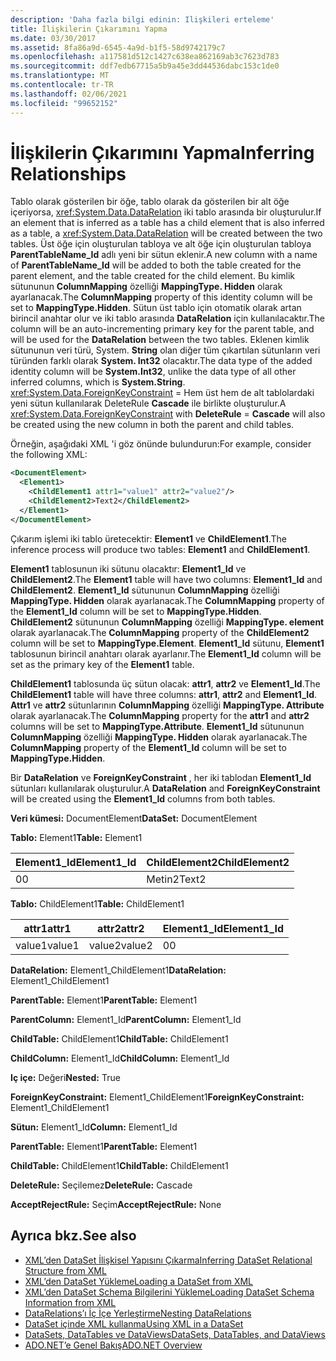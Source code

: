 ```yaml
---
description: 'Daha fazla bilgi edinin: Ilişkileri erteleme'
title: İlişkilerin Çıkarımını Yapma
ms.date: 03/30/2017
ms.assetid: 8fa86a9d-6545-4a9d-b1f5-58d9742179c7
ms.openlocfilehash: a117581d512c1427c638ea862169ab3c7623d783
ms.sourcegitcommit: ddf7edb67715a5b9a45e3dd44536dabc153c1de0
ms.translationtype: MT
ms.contentlocale: tr-TR
ms.lasthandoff: 02/06/2021
ms.locfileid: "99652152"
---
```

# <a name="inferring-relationships"></a><span data-ttu-id="a4fb0-103">İlişkilerin Çıkarımını Yapma</span><span class="sxs-lookup"><span data-stu-id="a4fb0-103">Inferring Relationships</span></span>

<span data-ttu-id="a4fb0-104">Tablo olarak gösterilen bir öğe, tablo olarak da gösterilen bir alt öğe içeriyorsa, <xref:System.Data.DataRelation> iki tablo arasında bir oluşturulur.</span><span class="sxs-lookup"><span data-stu-id="a4fb0-104">If an element that is inferred as a table has a child element that is also inferred as a table, a <xref:System.Data.DataRelation> will be created between the two tables.</span></span> <span data-ttu-id="a4fb0-105">Üst öğe için oluşturulan tabloya ve alt öğe için oluşturulan tabloya **ParentTableName_Id** adlı yeni bir sütun eklenir.</span><span class="sxs-lookup"><span data-stu-id="a4fb0-105">A new column with a name of **ParentTableName_Id** will be added to both the table created for the parent element, and the table created for the child element.</span></span> <span data-ttu-id="a4fb0-106">Bu kimlik sütununun **ColumnMapping** özelliği **MappingType. Hidden** olarak ayarlanacak.</span><span class="sxs-lookup"><span data-stu-id="a4fb0-106">The **ColumnMapping** property of this identity column will be set to **MappingType.Hidden**.</span></span> <span data-ttu-id="a4fb0-107">Sütun üst tablo için otomatik olarak artan birincil anahtar olur ve iki tablo arasında **DataRelation** için kullanılacaktır.</span><span class="sxs-lookup"><span data-stu-id="a4fb0-107">The column will be an auto-incrementing primary key for the parent table, and will be used for the **DataRelation** between the two tables.</span></span> <span data-ttu-id="a4fb0-108">Eklenen kimlik sütununun veri türü, System. **String** olan diğer tüm çıkartılan sütunların veri türünden farklı olarak **System. Int32** olacaktır.</span><span class="sxs-lookup"><span data-stu-id="a4fb0-108">The data type of the added identity column will be **System.Int32**, unlike the data type of all other inferred columns, which is **System.String**.</span></span> <span data-ttu-id="a4fb0-109"><xref:System.Data.ForeignKeyConstraint>   =  Hem üst hem de alt tablolardaki yeni sütun kullanılarak DeleteRule **Cascade** ile birlikte oluşturulur.</span><span class="sxs-lookup"><span data-stu-id="a4fb0-109">A <xref:System.Data.ForeignKeyConstraint> with **DeleteRule** = **Cascade** will also be created using the new column in both the parent and child tables.</span></span>  
  
 <span data-ttu-id="a4fb0-110">Örneğin, aşağıdaki XML 'i göz önünde bulundurun:</span><span class="sxs-lookup"><span data-stu-id="a4fb0-110">For example, consider the following XML:</span></span>  
  
```xml  
<DocumentElement>  
  <Element1>  
    <ChildElement1 attr1="value1" attr2="value2"/>  
    <ChildElement2>Text2</ChildElement2>  
  </Element1>  
</DocumentElement>  
```  
  
 <span data-ttu-id="a4fb0-111">Çıkarım işlemi iki tablo üretecektir: **Element1** ve **ChildElement1**.</span><span class="sxs-lookup"><span data-stu-id="a4fb0-111">The inference process will produce two tables: **Element1** and **ChildElement1**.</span></span>  
  
 <span data-ttu-id="a4fb0-112">**Element1** tablosunun iki sütunu olacaktır: **Element1_Id** ve **ChildElement2**.</span><span class="sxs-lookup"><span data-stu-id="a4fb0-112">The **Element1** table will have two columns: **Element1_Id** and **ChildElement2**.</span></span> <span data-ttu-id="a4fb0-113">**Element1_Id** sütununun **ColumnMapping** özelliği **MappingType. Hidden** olarak ayarlanacak.</span><span class="sxs-lookup"><span data-stu-id="a4fb0-113">The **ColumnMapping** property of the **Element1_Id** column will be set to **MappingType.Hidden**.</span></span> <span data-ttu-id="a4fb0-114">**ChildElement2** sütununun **ColumnMapping** özelliği **MappingType. element** olarak ayarlanacak.</span><span class="sxs-lookup"><span data-stu-id="a4fb0-114">The **ColumnMapping** property of the **ChildElement2** column will be set to **MappingType.Element**.</span></span> <span data-ttu-id="a4fb0-115">**Element1_Id** sütunu, **Element1** tablosunun birincil anahtarı olarak ayarlanır.</span><span class="sxs-lookup"><span data-stu-id="a4fb0-115">The **Element1_Id** column will be set as the primary key of the **Element1** table.</span></span>  
  
 <span data-ttu-id="a4fb0-116">**ChildElement1** tablosunda üç sütun olacak: **attr1**, **attr2** ve **Element1_Id**.</span><span class="sxs-lookup"><span data-stu-id="a4fb0-116">The **ChildElement1** table will have three columns: **attr1**, **attr2** and **Element1_Id**.</span></span> <span data-ttu-id="a4fb0-117">**Attr1** ve **attr2** sütunlarının **ColumnMapping** özelliği **MappingType. Attribute** olarak ayarlanacak.</span><span class="sxs-lookup"><span data-stu-id="a4fb0-117">The **ColumnMapping** property for the **attr1** and **attr2** columns will be set to **MappingType.Attribute**.</span></span> <span data-ttu-id="a4fb0-118">**Element1_Id** sütununun **ColumnMapping** özelliği **MappingType. Hidden** olarak ayarlanacak.</span><span class="sxs-lookup"><span data-stu-id="a4fb0-118">The **ColumnMapping** property of the **Element1_Id** column will be set to **MappingType.Hidden**.</span></span>  
  
 <span data-ttu-id="a4fb0-119">Bir **DataRelation** ve **ForeignKeyConstraint** , her iki tablodan **Element1_Id** sütunları kullanılarak oluşturulur.</span><span class="sxs-lookup"><span data-stu-id="a4fb0-119">A **DataRelation** and **ForeignKeyConstraint** will be created using the **Element1_Id** columns from both tables.</span></span>  
  
 <span data-ttu-id="a4fb0-120">**Veri kümesi:** DocumentElement</span><span class="sxs-lookup"><span data-stu-id="a4fb0-120">**DataSet:** DocumentElement</span></span>  
  
 <span data-ttu-id="a4fb0-121">**Tablo:** Element1</span><span class="sxs-lookup"><span data-stu-id="a4fb0-121">**Table:** Element1</span></span>  
  
|<span data-ttu-id="a4fb0-122">Element1_Id</span><span class="sxs-lookup"><span data-stu-id="a4fb0-122">Element1_Id</span></span>|<span data-ttu-id="a4fb0-123">ChildElement2</span><span class="sxs-lookup"><span data-stu-id="a4fb0-123">ChildElement2</span></span>|  
|------------------|-------------------|  
|<span data-ttu-id="a4fb0-124">0</span><span class="sxs-lookup"><span data-stu-id="a4fb0-124">0</span></span>|<span data-ttu-id="a4fb0-125">Metin2</span><span class="sxs-lookup"><span data-stu-id="a4fb0-125">Text2</span></span>|  
  
 <span data-ttu-id="a4fb0-126">**Tablo:** ChildElement1</span><span class="sxs-lookup"><span data-stu-id="a4fb0-126">**Table:** ChildElement1</span></span>  
  
|<span data-ttu-id="a4fb0-127">attr1</span><span class="sxs-lookup"><span data-stu-id="a4fb0-127">attr1</span></span>|<span data-ttu-id="a4fb0-128">attr2</span><span class="sxs-lookup"><span data-stu-id="a4fb0-128">attr2</span></span>|<span data-ttu-id="a4fb0-129">Element1_Id</span><span class="sxs-lookup"><span data-stu-id="a4fb0-129">Element1_Id</span></span>|  
|-----------|-----------|------------------|  
|<span data-ttu-id="a4fb0-130">value1</span><span class="sxs-lookup"><span data-stu-id="a4fb0-130">value1</span></span>|<span data-ttu-id="a4fb0-131">value2</span><span class="sxs-lookup"><span data-stu-id="a4fb0-131">value2</span></span>|<span data-ttu-id="a4fb0-132">0</span><span class="sxs-lookup"><span data-stu-id="a4fb0-132">0</span></span>|  
  
 <span data-ttu-id="a4fb0-133">**DataRelation:** Element1_ChildElement1</span><span class="sxs-lookup"><span data-stu-id="a4fb0-133">**DataRelation:** Element1_ChildElement1</span></span>  
  
 <span data-ttu-id="a4fb0-134">**ParentTable:** Element1</span><span class="sxs-lookup"><span data-stu-id="a4fb0-134">**ParentTable:** Element1</span></span>  
  
 <span data-ttu-id="a4fb0-135">**ParentColumn:** Element1_Id</span><span class="sxs-lookup"><span data-stu-id="a4fb0-135">**ParentColumn:** Element1_Id</span></span>  
  
 <span data-ttu-id="a4fb0-136">**ChildTable:** ChildElement1</span><span class="sxs-lookup"><span data-stu-id="a4fb0-136">**ChildTable:** ChildElement1</span></span>  
  
 <span data-ttu-id="a4fb0-137">**ChildColumn:** Element1_Id</span><span class="sxs-lookup"><span data-stu-id="a4fb0-137">**ChildColumn:** Element1_Id</span></span>  
  
 <span data-ttu-id="a4fb0-138">**Iç içe:** Değeri</span><span class="sxs-lookup"><span data-stu-id="a4fb0-138">**Nested:** True</span></span>  
  
 <span data-ttu-id="a4fb0-139">**ForeignKeyConstraint:** Element1_ChildElement1</span><span class="sxs-lookup"><span data-stu-id="a4fb0-139">**ForeignKeyConstraint:** Element1_ChildElement1</span></span>  
  
 <span data-ttu-id="a4fb0-140">**Sütun:** Element1_Id</span><span class="sxs-lookup"><span data-stu-id="a4fb0-140">**Column:** Element1_Id</span></span>  
  
 <span data-ttu-id="a4fb0-141">**ParentTable:** Element1</span><span class="sxs-lookup"><span data-stu-id="a4fb0-141">**ParentTable:** Element1</span></span>  
  
 <span data-ttu-id="a4fb0-142">**ChildTable:** ChildElement1</span><span class="sxs-lookup"><span data-stu-id="a4fb0-142">**ChildTable:** ChildElement1</span></span>  
  
 <span data-ttu-id="a4fb0-143">**DeleteRule:** Seçilemez</span><span class="sxs-lookup"><span data-stu-id="a4fb0-143">**DeleteRule:** Cascade</span></span>  
  
 <span data-ttu-id="a4fb0-144">**AcceptRejectRule:** Seçim</span><span class="sxs-lookup"><span data-stu-id="a4fb0-144">**AcceptRejectRule:** None</span></span>  
  
## <a name="see-also"></a><span data-ttu-id="a4fb0-145">Ayrıca bkz.</span><span class="sxs-lookup"><span data-stu-id="a4fb0-145">See also</span></span>

- [<span data-ttu-id="a4fb0-146">XML’den DataSet İlişkisel Yapısını Çıkarma</span><span class="sxs-lookup"><span data-stu-id="a4fb0-146">Inferring DataSet Relational Structure from XML</span></span>](inferring-dataset-relational-structure-from-xml.md)
- [<span data-ttu-id="a4fb0-147">XML’den DataSet Yükleme</span><span class="sxs-lookup"><span data-stu-id="a4fb0-147">Loading a DataSet from XML</span></span>](loading-a-dataset-from-xml.md)
- [<span data-ttu-id="a4fb0-148">XML’den DataSet Schema Bilgilerini Yükleme</span><span class="sxs-lookup"><span data-stu-id="a4fb0-148">Loading DataSet Schema Information from XML</span></span>](loading-dataset-schema-information-from-xml.md)
- [<span data-ttu-id="a4fb0-149">DataRelations’ı İç İçe Yerleştirme</span><span class="sxs-lookup"><span data-stu-id="a4fb0-149">Nesting DataRelations</span></span>](nesting-datarelations.md)
- [<span data-ttu-id="a4fb0-150">DataSet içinde XML kullanma</span><span class="sxs-lookup"><span data-stu-id="a4fb0-150">Using XML in a DataSet</span></span>](using-xml-in-a-dataset.md)
- [<span data-ttu-id="a4fb0-151">DataSets, DataTables ve DataViews</span><span class="sxs-lookup"><span data-stu-id="a4fb0-151">DataSets, DataTables, and DataViews</span></span>](index.md)
- [<span data-ttu-id="a4fb0-152">ADO.NET’e Genel Bakış</span><span class="sxs-lookup"><span data-stu-id="a4fb0-152">ADO.NET Overview</span></span>](../ado-net-overview.md)
